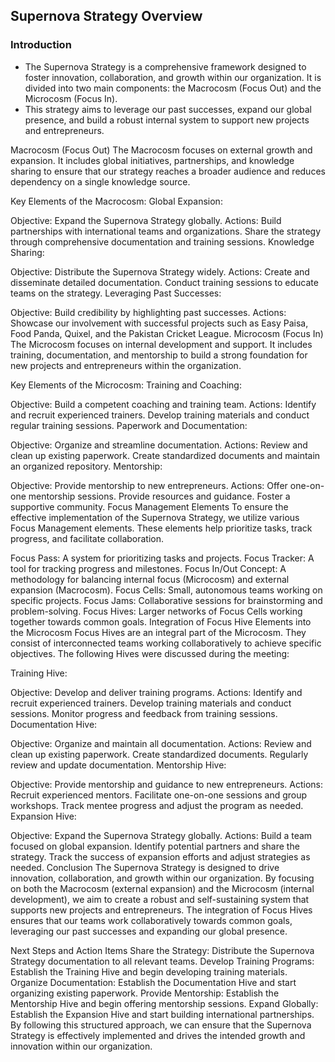 ## Supernova Strategy Overview

### Introduction
* The Supernova Strategy is a comprehensive framework designed to foster innovation, collaboration, and growth within our organization. It is divided into two main components: the 
Macrocosm (Focus Out) and the Microcosm (Focus In).
* This strategy aims to leverage our past successes, expand our global presence, and build a robust internal system to support new projects and entrepreneurs.

Macrocosm (Focus Out)
The Macrocosm focuses on external growth and expansion. It includes global initiatives, partnerships, and knowledge sharing to ensure that our strategy reaches a broader audience and reduces dependency on a single knowledge source.

Key Elements of the Macrocosm:
Global Expansion:

Objective: Expand the Supernova Strategy globally.
Actions:
Build partnerships with international teams and organizations.
Share the strategy through comprehensive documentation and training sessions.
Knowledge Sharing:

Objective: Distribute the Supernova Strategy widely.
Actions:
Create and disseminate detailed documentation.
Conduct training sessions to educate teams on the strategy.
Leveraging Past Successes:

Objective: Build credibility by highlighting past successes.
Actions:
Showcase our involvement with successful projects such as Easy Paisa, Food Panda, Quixel, and the Pakistan Cricket League.
Microcosm (Focus In)
The Microcosm focuses on internal development and support. It includes training, documentation, and mentorship to build a strong foundation for new projects and entrepreneurs within the organization.

Key Elements of the Microcosm:
Training and Coaching:

Objective: Build a competent coaching and training team.
Actions:
Identify and recruit experienced trainers.
Develop training materials and conduct regular training sessions.
Paperwork and Documentation:

Objective: Organize and streamline documentation.
Actions:
Review and clean up existing paperwork.
Create standardized documents and maintain an organized repository.
Mentorship:

Objective: Provide mentorship to new entrepreneurs.
Actions:
Offer one-on-one mentorship sessions.
Provide resources and guidance.
Foster a supportive community.
Focus Management Elements
To ensure the effective implementation of the Supernova Strategy, we utilize various Focus Management elements. These elements help prioritize tasks, track progress, and facilitate collaboration.

Focus Pass:
A system for prioritizing tasks and projects.
Focus Tracker:
A tool for tracking progress and milestones.
Focus In/Out Concept:
A methodology for balancing internal focus (Microcosm) and external expansion (Macrocosm).
Focus Cells:
Small, autonomous teams working on specific projects.
Focus Jams:
Collaborative sessions for brainstorming and problem-solving.
Focus Hives:
Larger networks of Focus Cells working together towards common goals.
Integration of Focus Hive Elements into the Microcosm
Focus Hives are an integral part of the Microcosm. They consist of interconnected teams working collaboratively to achieve specific objectives. The following Hives were discussed during the meeting:

Training Hive:

Objective: Develop and deliver training programs.
Actions:
Identify and recruit experienced trainers.
Develop training materials and conduct sessions.
Monitor progress and feedback from training sessions.
Documentation Hive:

Objective: Organize and maintain all documentation.
Actions:
Review and clean up existing paperwork.
Create standardized documents.
Regularly review and update documentation.
Mentorship Hive:

Objective: Provide mentorship and guidance to new entrepreneurs.
Actions:
Recruit experienced mentors.
Facilitate one-on-one sessions and group workshops.
Track mentee progress and adjust the program as needed.
Expansion Hive:

Objective: Expand the Supernova Strategy globally.
Actions:
Build a team focused on global expansion.
Identify potential partners and share the strategy.
Track the success of expansion efforts and adjust strategies as needed.
Conclusion
The Supernova Strategy is designed to drive innovation, collaboration, and growth within our organization. By focusing on both the Macrocosm (external expansion) and the Microcosm (internal development), we aim to create a robust and self-sustaining system that supports new projects and entrepreneurs. The integration of Focus Hives ensures that our teams work collaboratively towards common goals, leveraging our past successes and expanding our global presence.

Next Steps and Action Items
Share the Strategy:
Distribute the Supernova Strategy documentation to all relevant teams.
Develop Training Programs:
Establish the Training Hive and begin developing training materials.
Organize Documentation:
Establish the Documentation Hive and start organizing existing paperwork.
Provide Mentorship:
Establish the Mentorship Hive and begin offering mentorship sessions.
Expand Globally:
Establish the Expansion Hive and start building international partnerships.
By following this structured approach, we can ensure that the Supernova Strategy is effectively implemented and drives the intended growth and innovation within our organization.
